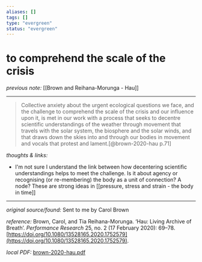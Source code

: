 ```yaml
---
aliases: []
tags: []
type: "evergreen"
status: "evergreen"
---
```


# to comprehend the scale of the crisis

_previous note:_ [[Brown and Reihana-Morunga - Hau]]

---

> Collective anxiety about the urgent ecological questions we face, and the challenge to comprehend the scale of the crisis and our influence upon it, is met in our work with a process that seeks to decentre scientific understandings of the weather through movement that travels with the solar system, the biosphere and the solar winds, and that draws down the skies into and through our bodies in movement and vocals that protest and lament.[@brown-2020-hau p.71]


_thoughts & links:_

- I'm not sure I understand the link between how decentering scientific understandings helps to meet the challenge. Is it about agency or recognising (or re-membering) the body as a unit of connection? A node? These are strong ideas in [[pressure, stress and strain - the body in time]]



---

_original source/found:_ Sent to me by Carol Brown

_reference:_ Brown, Carol, and Tia Reihana-Morunga. ‘Hau: Living Archive of Breath’. _Performance Research_ 25, no. 2 (17 February 2020): 69–78. [https://doi.org/10.1080/13528165.2020.1752579](https://doi.org/10.1080/13528165.2020.1752579).

_local PDF:_ [brown-2020-hau.pdf](hook://file/8rMNRmTxD?p=RHJvcGJveC9iaWJsaW9ncmFwaHkgcGRmcw==&n=brown%2D2020%2Dhau%2Epdf)